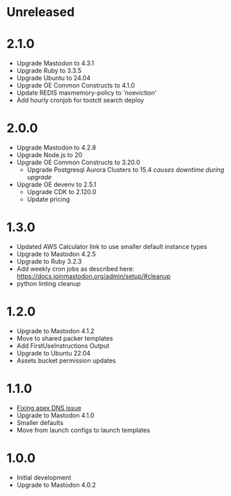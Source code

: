 # Unreleased

# 2.1.0

* Upgrade Mastodon to 4.3.1
* Upgrade Ruby to 3.3.5
* Upgrade Ubuntu to 24.04
* Upgrade OE Common Constructs to 4.1.0
* Update REDIS maxmemory-policy to 'noeviction'
* Add hourly cronjob for tootctl search deploy

# 2.0.0

* Upgrade Mastodon to 4.2.8
* Upgrade Node.js to 20
* Upgrade OE Common Constructs to 3.20.0
  * Upgrade Postgresql Aurora Clusters to 15.4 *causes downtime during upgrade*
* Upgrade OE devenv to 2.5.1
  * Upgrade CDK to 2.120.0
  * Update pricing

# 1.3.0

* Updated AWS Calculator link to use smaller default instance types
* Upgrade to Mastodon 4.2.5
* Upgrade to Ruby 3.2.3
* Add weekly cron jobs as described here: https://docs.joinmastodon.org/admin/setup/#cleanup
* python linting cleanup

# 1.2.0

* Upgrade to Mastodon 4.1.2
* Move to shared packer templates
* Add FirstUseInstructions Output
* Upgrade to Ubuntu 22.04
* Assets bucket permission updates

# 1.1.0

* [Fixing apex DNS issue](https://github.com/ordinaryexperts/aws-marketplace-oe-patterns-cdk-common/issues/5)
* Upgrade to Mastodon 4.1.0
* Smaller defaults
* Move from launch configs to launch templates

# 1.0.0

* Initial development
* Upgrade to Mastodon 4.0.2
